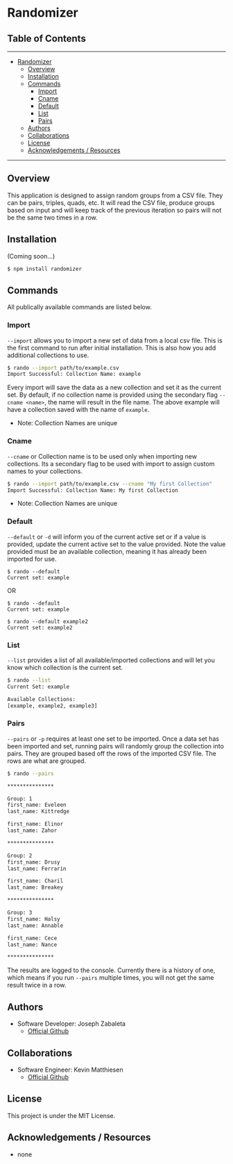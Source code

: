 # Randomizer

## Table of Contents
---
- [Randomizer](#randomizer)
    - [Overview](#overview)
    - [Installation](#installation)
    - [Commands](#commands)
        - [Import](#import)
        - [Cname](#cname)
        - [Default](#default)
        - [List](#list)
        - [Pairs](#pairs)
    - [Authors](#authors)
    - [Collaborations](#collaborations)
    - [License](#license)
    - [Acknowledgements / Resources](#acknowledgements-/-resources)
---

## Overview
This application is designed to assign random groups from a CSV file. They can be pairs, triples, quads, etc. It will read the CSV file, produce groups based on input and will keep track of the previous iteration so pairs will not be the same two times in a row.


## Installation
(Coming soon...)
```bash
$ npm install randomizer
```

## Commands
All publically available commands are listed below.


### Import
`--import` allows you to import a new set of data from a local csv file. This is the first command to run after initial installation. This is also how you add additional collections to use.

```bash
$ rando --import path/to/example.csv
Import Successful: Collection Name: example
```

Every import will save the data as a new collection and set it as the current set. By default, if no collection name is provided using the secondary flag `--cname <name>`, the name will result in the file name. The above example will have a collection saved with the name of `example`.
- Note: Collection Names are unique


### Cname
`--cname` or Collection name is to be used only when importing new collections. Its a secondary flag to be used with import to assign custom names to your collections.

```bash
$ rando --import path/to/example.csv --cname "My first Collection"
Import Successful: Collection Name: My first Collection
```
- Note: Collection Names are unique

### Default
`--default` or `-d` will inform you of the current active set or if a value is provided, update the current active set to the value provided. Note the value provided must be an available collection, meaning it has already been imported for use.
```
$ rando --default
Current set: example
```
OR
```
$ rando --default
Current set: example

$ rando --default example2
Current set: example2
```

### List
`--list` provides a list of all available/imported collections and will let you know which collection is the current set.
```bash
$ rando --list
Current Set: example

Available Collections:
[example, example2, example3]
```

### Pairs
`--pairs` or `-p` requires at least one set to be imported. Once a data set has been imported and set, running pairs will randomly group the collection into pairs. They are grouped based off the rows of the imported CSV file. The rows are what are grouped.

```bash
$ rando --pairs

***************

Group: 1
first_name: Eveleen
last_name: Kittredge

first_name: Elinor
last_name: Zahor

***************

Group: 2
first_name: Drusy
last_name: Ferrarin

first_name: Charil
last_name: Breakey

***************

Group: 3
first_name: Halsy
last_name: Annable

first_name: Cece
last_name: Nance

***************
```
The results are logged to the console. Currently there is a history of one, which means if you run `--pairs` multiple times, you will not get the same result twice in a row.


## Authors
- Software Developer: Joseph Zabaleta
    - [Official Github](https://github.com/joseph-zabaleta)


## Collaborations
- Software Engineer: Kevin Matthiesen
    - [Official Github](https://github.com/kmatthiesen)

## License
This project is under the MIT License.


## Acknowledgements / Resources
- none

